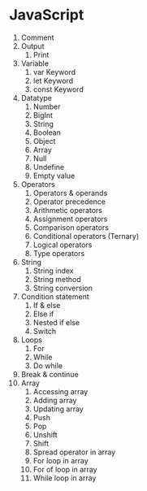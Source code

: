 # JavaScript

1. Comment
2. Output
   1. Print
3. Variable
   1. var Keyword
   2. let Keyword
   3. const Keyword
4. Datatype
   1. Number
   2. BigInt
   3. String
   4. Boolean
   5. Object
   6. Array
   7. Null
   8. Undefine
   9. Empty value
5. Operators
   1. Operators & operands
   2. Operator precedence
   3. Arithmetic operators
   4. Assignment operators
   5. Comparison operators
   6. Conditional operators (Ternary)
   7. Logical operators
   8. Type operators
6. String
   1. String index
   2. String method
   3. String conversion
7. Condition statement
   1. If & else 
   2. Else if
   3. Nested if else
   4. Switch
8. Loops
   1. For
   2. While
   3. Do while
9. Break & continue
10. Array
    1.  Accessing array
    2.  Adding array
    3.  Updating array
    4.  Push
    5.  Pop
    6.  Unshift
    7.  Shift
    8.  Spread operator in array
    9.  For loop in array
    10. For of loop in array
    11. While loop in array
